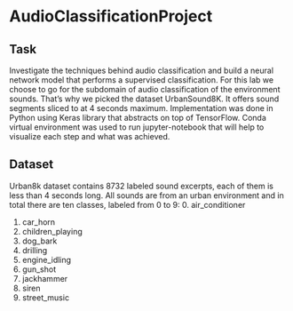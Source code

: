 # AudioClassificationProject

## Task
Investigate the techniques behind audio classification and build a neural network model that performs a supervised classification. 
For this lab we choose to go for the subdomain of audio classification of the environment sounds. That’s why we picked the dataset UrbanSound8K. It offers sound segments sliced to at 4 seconds maximum.
Implementation was done in Python using Keras library that abstracts on top of TensorFlow. Conda virtual environment was used to run jupyter-notebook that will help to visualize each step and what was achieved.


## Dataset
Urban8k dataset contains 8732 labeled sound excerpts, each of them is less than 4 seconds long. All sounds are from an urban environment and in total there are ten classes, labeled from 0 to 9:
0. air_conditioner  
1. car_horn  
2. children_playing  
3. dog_bark  
4. drilling  
5. engine_idling
6. gun_shot
7. jackhammer
8. siren
9. street_music

